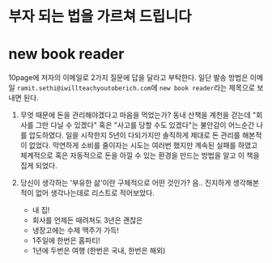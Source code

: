 # 부자 되는 법을 가르쳐 드립니다

# new book reader
10page에 저자의 이메일로 2가지 질문에 답을 달라고 부탁한다.
일단 발송 방법은 이메일 `ramit.sethi@iwillteachyoutoberich.com`에 `new book reader`라는 제목으로 보내면 된다.
1. 무엇 때문에 돈을 관리해야겠다고 마음을 먹었는가?
    동내 산책을 계천을 걷는데 "회사를 그만 다닐 수 있겠다" 혹은 "사고를 당할 수도 있겠다"는 불안감이 어느순간 나를 압도하였다.
    일을 시작한지 5년이 다되가지만 솔직하게 제대로 돈 관리를 해본적이 없었다. 
    막연하게 소비를 줄이자는 시도는 여러번 했지만 계속된 실패를 하였고
    체계적으로 혹은 자동적으로 돈을 아낄 수 있는 환경을 만드는 방법을 알고 이 책을 집게 되었다.

2. 당신이 생각하는 '부유한 삶'이란 구체적으로 어떤 것인가?
    음.. 진지하게 생각해본 적이 없어 생각나는데로 리스트로 적어보았다.
    * 내 집!
    * 회사를 언제든 때려쳐도 3년은 괜찮은
    * 냉장고에는 수제 맥주가 가득!
    * 1주일에 한번은 홈파티!
    * 1년에 두번은 여행 (한번은 국내, 한번은 해외)


